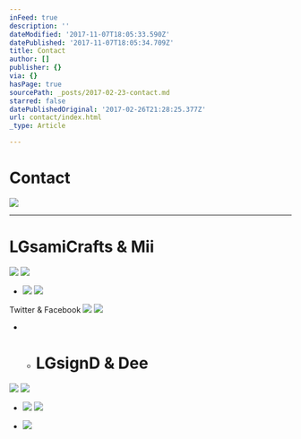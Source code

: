 ```yaml
---
inFeed: true
description: ''
dateModified: '2017-11-07T18:05:33.590Z'
datePublished: '2017-11-07T18:05:34.709Z'
title: Contact
author: []
publisher: {}
via: {}
hasPage: true
sourcePath: _posts/2017-02-23-contact.md
starred: false
datePublishedOriginal: '2017-02-26T21:28:25.377Z'
url: contact/index.html
_type: Article

---
```

# Contact
![](https://the-grid-user-content.s3-us-west-2.amazonaws.com/dba99aef-ae67-481d-a981-6b571bfc1a5b.jpg)

---

# **LGsamiCrafts & Mii**
![](https://the-grid-user-content.s3-us-west-2.amazonaws.com/6fc11ada-d662-457a-a2a4-fb4fae648c0e.png)
![](https://the-grid-user-content.s3-us-west-2.amazonaws.com/68032188-1e3f-47e1-b307-72ea7f80b8b4.jpg)

* ![](https://the-grid-user-content.s3-us-west-2.amazonaws.com/0870fd7b-f6d4-49df-a3a0-74e282eeecc8.png)
![](https://the-grid-user-content.s3-us-west-2.amazonaws.com/99c54f7f-7bdb-4bc5-bdfc-95431d5076ad.png)

Twitter & Facebook
![](https://the-grid-user-content.s3-us-west-2.amazonaws.com/df762afb-c033-4e5d-9b69-052dfd102202.jpg)
![](https://the-grid-user-content.s3-us-west-2.amazonaws.com/24f524d7-ab09-4a9d-b7f6-7eb8df1f9632.png)

* * # **LGsignD & Dee**
![](https://the-grid-user-content.s3-us-west-2.amazonaws.com/3b12a50a-80b6-4ee3-932a-5f6370672c73.png)
![](https://the-grid-user-content.s3-us-west-2.amazonaws.com/31008915-23f9-4165-bfa5-56624473c350.jpg)

* ![](https://the-grid-user-content.s3-us-west-2.amazonaws.com/1b841e6b-ac03-4960-8d57-a988f8a4700e.png)
![](https://the-grid-user-content.s3-us-west-2.amazonaws.com/7ff7c827-2dad-4fc7-90fc-699ce6695a34.png)

* ![](https://the-grid-user-content.s3-us-west-2.amazonaws.com/85c290b5-f159-42a7-a33a-24dbd356b883.png)